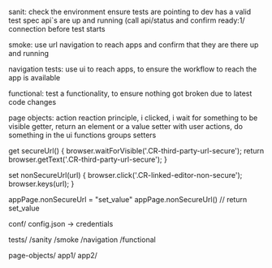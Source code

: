 sanit:
	check the environment
	ensure tests are pointing to dev
	has a valid test spec
	api`s are up and running (call api/status and confirm ready:1/ connection before test starts

smoke:
	use url navigation to reach apps and confirm that they are there up and running

navigation tests:
	use ui to reach apps, to ensure the workflow to reach the app is available

functional:
	test a functionality, to ensure nothing got broken due to latest code changes

page objects:
	action reaction principle, i clicked, i wait for something to be visible
	getter, return an element or a value
	setter with user actions, do something in the ui
	functions groups setters

get secureUrl() {
    browser.waitForVisible('.CR-third-party-url-secure');
    return browser.getText('.CR-third-party-url-secure');
  }

  set nonSecureUrl(url) {
    browser.click('.CR-linked-editor-non-secure');
    browser.keys(url);
  }

  appPage.nonSecureUrl = "set_value"
  appPage.nonSecureUrl() // return set_value




conf/
	config.json -> credentials

tests/
	/sanity
	/smoke
	/navigation
	/functional

page-objects/
	app1/
	app2/